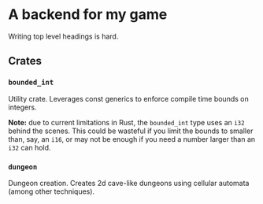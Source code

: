 # A backend for my game

Writing top level headings is hard.

## Crates

### `bounded_int`

Utility crate. Leverages const generics to enforce compile time bounds on integers.

**Note:** due to current limitations in Rust, the `bounded_int` type uses an `i32` behind the scenes. This could be wasteful if you limit the bounds to smaller than, say, an `i16`, or may not be enough if you need a number larger than an `i32` can hold.

### `dungeon`

Dungeon creation. Creates 2d cave-like dungeons using cellular automata (among other techniques).
